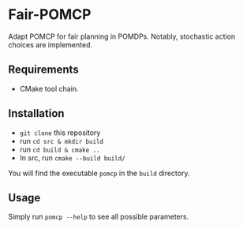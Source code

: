 # Fair-POMCP
Adapt POMCP for fair planning in POMDPs. Notably, stochastic action choices are implemented.

## Requirements
* CMake tool chain.

## Installation
- ```git clone``` this repository
- run ```cd src & mkdir build```
- run ```cd build & cmake ..``` 
- In src, run ```cmake --build build/```

You will find the executable ```pomcp``` in the ```build``` directory.

## Usage
Simply run ```pomcp --help``` to see all possible parameters.
